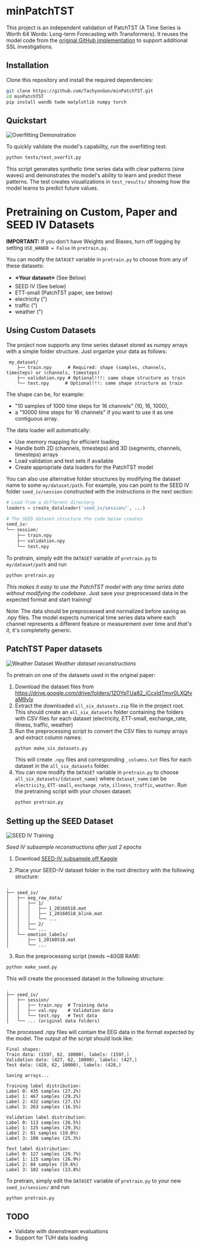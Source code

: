 # minPatchTST

This project is an independent validation of PatchTST (A Time Series is Worth 64 Words: Long-term Forecasting with Transformers). It reuses the model code from the [original GitHub implementation](https://github.com/yuqinie98/PatchTST) to support additional SSL investigations.

## Installation

Clone this repository and install the required dependencies:

```bash
git clone https://github.com/TachyonGun/minPatchTST.git
cd minPatchTST
pip install wandb twdm matplotlib numpy torch
```

## Quickstart

![Overfitting Demonstration](assets/output.gif)

To quickly validate the model's capability, run the overfitting test:

```bash
python tests/test_overfit.py
```

This script generates synthetic time series data with clear patterns (sine waves) and demonstrates the model's ability to learn and predict these patterns. The test creates visualizations in `test_results/` showing how the model learns to predict future values.


# Pretraining on Custom, Paper and SEED IV Datasets


**IMPORTANT:** If you don't have Weights and Biases, turn off logging by setting `USE_WANDB = False` in `pretrain.py`.

You can modify the `DATASET` variable in `pretrain.py` to choose from any of these datasets:

- **⭐Your dataset⭐** (See Below)
- SEED IV  (See below)
- ETT-small (PatchTST paper, see below)
- electricity (")
- traffic (")
- weather (")


## Using Custom Datasets

The project now supports any time series dataset stored as numpy arrays with a simple folder structure. Just organize your data as follows:

```
 my_dataset/
    ├── train.npy      # Required: shape (samples, channels, timesteps) or (channels, timesteps)
    ├── validation.npy # Optional!!!: same shape structure as train
    └── test.npy      # Optional!!!: same shape structure as train
```

The shape can be, for example:
 - "10 samples of 1000 time steps for 16 channels" (10, 16, 1000), 
 - a "10000 time steps for 16 channels" if you want to use it as one contiguous array.

The data loader will automatically:
- Use memory mapping for efficient loading
- Handle both 2D (channels, timesteps) and 3D (segments, channels, timesteps) arrays
- Load validation and test sets if available
- Create appropriate data loaders for the PatchTST model

You can also use alternative folder structures by modifying the dataset name to some `my/dataset/path`. For example, you can point to the SEED IV folder `seed_iv/session` constructed with the instructions in the next section:

```python
# Load from a different directory
loaders = create_dataloader('seed_iv/session/', ...)

# The SEED dataset structure the code below creates
seed_iv/
└── session/
    ├── train.npy
    ├── validation.npy
    └── test.npy
```

To pretrain, simply edit the `DATASET` variable of `pretrain.py` to `my/dataset/path` and run
   ```bash
   python pretrain.py
   ```

*This makes it easy to use the PatchTST model with any time series data without modifying the codebase*. Just save your preprocessed data in the expected format and start training!

Note: The data should be preprocessed and normalized before saving as .npy files. The model expects numerical time series data where each channel represents a different feature or measurement over time and *that's it*, it's completelty generic.


## PatchTST Paper datasets
![Weather Dataset](assets/weather.png)
*Weather dataset reconstructions*

To pretrain on one of the datasets used in the original paper:

1. Download the dataset files from <https://drive.google.com/drive/folders/1ZOYpTUa82_jCcxIdTmyr0LXQfvaM9vIy>
2. Extract the downloaded `all_six_datasets.zip` file in the project root. This should create an `all_six_datasets` folder containing the folders with CSV files for each dataset (electricity, ETT-small, exchange_rate, illness, traffic, weather)
3. Run the preprocessing script to convert the CSV files to numpy arrays and extract column names:
   ```bash
   python make_six_datasets.py
   ```
   This will create `.npy` files and corresponding `_columns.txt` files for each dataset in the `all_six_datasets` folder.
4. You can now modify the `DATASET` variable in `pretrain.py` to choose `all_six_datasets/{dataset_name}` where `dataset_name` can be `electricity`, `ETT-small`, `exchange_rate`, `illness`, `traffic`, `weather`.
   Run the pretraining script with your chosen dataset:
      ```bash
      python pretrain.py
      ```

## Setting up the SEED Dataset

![SEED IV Training](assets/train_sample_epoch_2.png)

*Seed IV subsample reconstructions after just 2 epochs*

1. Download [SEED-IV subsample off Kaggle](https://www.kaggle.com/datasets/phhasian0710/seed-iv)

2. Place your SEED-IV dataset folder in the root directory with the following structure:
```
.
├── seed_iv/
│   ├── eeg_raw_data/
│   │   ├── 1/
│   │   │   ├── 1_20160518.mat
│   │   │   ├── 1_20160518_blink.mat
│   │   │   └── ...
│   │   ├── 2/
│   │   └── ...
│   └── emotion_labels/
│       ├── 1_20160518.mat
│       └── ...
```

3. Run the preprocessing script (needs ~40GB RAM):
```bash
python make_seed.py
```

This will create the processed dataset in the following structure:
```
.
├── seed_iv/
│   ├── session/
│   │   ├── train.npy  # Training data
│   │   ├── val.npy    # Validation data
│   │   └── test.npy   # Test data
│   └── ... (original data folders)
```

The processed .npy files will contain the EEG data in the format expected by the model. The output of the script should look like:

```
Final shapes:
Train data: (1597, 62, 10000), labels: (1597,)
Validation data: (427, 62, 10000), labels: (427,)
Test data: (428, 62, 10000), labels: (428,)

Saving arrays...

Training label distribution:
Label 0: 435 samples (27.2%)
Label 1: 467 samples (29.2%)
Label 2: 432 samples (27.1%)
Label 3: 263 samples (16.5%)

Validation label distribution:
Label 0: 113 samples (26.5%)
Label 1: 125 samples (29.3%)
Label 2: 81 samples (19.0%)
Label 3: 108 samples (25.3%)

Test label distribution:
Label 0: 127 samples (29.7%)
Label 1: 115 samples (26.9%)
Label 2: 84 samples (19.6%)
Label 3: 102 samples (23.8%)
```

To pretrain, simply edit the `DATASET` variable of `pretrain.py` to your new `seed_iv/session/` and run
   ```bash
   python pretrain.py
   ```

## TODO

- Validate with downstream evaluations
- Support for TUH data loading



